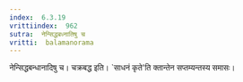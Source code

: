 ```yaml
---
index:  6.3.19
vrittiindex:  962
sutra:  नेन्सिद्धबध्नातिषु च
vritti:  balamanorama 
---
```


नेन्सिद्धबन्धानादिषु च। चक्रबद्ध इति। `साधनं कृते'ति क्तान्तेन सप्तम्यन्तस्य समासः। 

